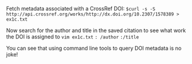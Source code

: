 Fetch metadata associated with a CrossRef DOI:
`$curl -s -S http://api.crossref.org/works/http://dx.doi.org/10.2307/1578389 > ex1c.txt`

Now search for the author and title in the saved citation to see what work the DOI is assigned to
`vim ex1c.txt`
`: /author`
`:/title`

You can see that using command line tools to query DOI metadata is no joke! 